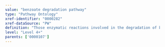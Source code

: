 ```yaml
---
value: "benzoate degradation pathway"
type: "Pathway Ontology"
xref-identifier: "0000282"
xref-dataSource: "PW"
definition: "Those enzymatic reactions involved in the degradation of benzoate - a salt of benzoic acid or benzene carboxylic acid, a fungistatic compound widely used as a food preservative."
level: "Level 4+"
parents: ['0000107']
---
```

